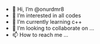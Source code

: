 - 👋 Hi, I’m @onurdmr8
- 👀 I’m interested in all codes
- 🌱 I’m currently learning c++
- 💞️ I’m looking to collaborate on ...
- 📫 How to reach me ...

<!---
onurdmr8/onurdmr8 is a ✨ special ✨ repository because its `README.md` (this file) appears on your GitHub profile.
You can click the Preview link to take a look at your changes.
--->
